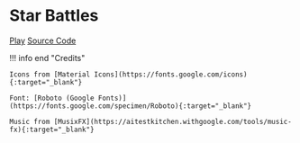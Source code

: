 # Star Battles

<a href="/Star-Battles" class="md-button">Play</a>
<a href="https://github.com/SMAStudiosAU/Star-Battles" class="md-button">Source Code</a>

!!! info end "Credits"

    Icons from [Material Icons](https://fonts.google.com/icons){:target="_blank"}

    Font: [Roboto (Google Fonts)](https://fonts.google.com/specimen/Roboto){:target="_blank"}

    Music from [MusixFX](https://aitestkitchen.withgoogle.com/tools/music-fx){:target="_blank"}

